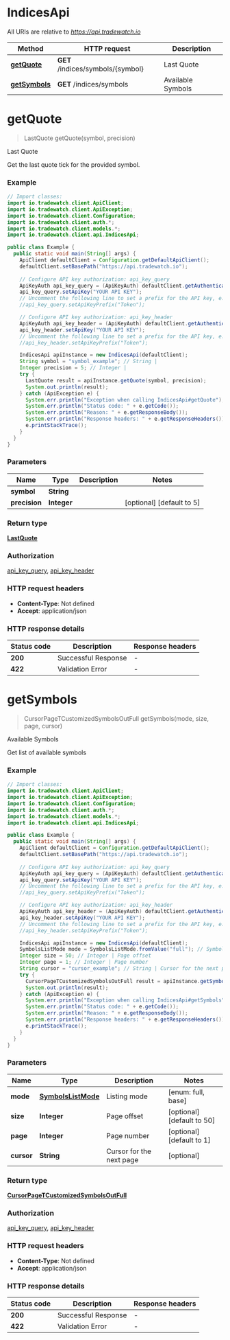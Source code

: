 # IndicesApi

All URIs are relative to *https://api.tradewatch.io*

| Method | HTTP request | Description |
|------------- | ------------- | -------------|
| [**getQuote**](IndicesApi.md#getQuote) | **GET** /indices/symbols/{symbol} | Last Quote |
| [**getSymbols**](IndicesApi.md#getSymbols) | **GET** /indices/symbols | Available Symbols |


<a id="getQuote"></a>
# **getQuote**
> LastQuote getQuote(symbol, precision)

Last Quote

Get the last quote tick for the provided symbol.

### Example
```java
// Import classes:
import io.tradewatch.client.ApiClient;
import io.tradewatch.client.ApiException;
import io.tradewatch.client.Configuration;
import io.tradewatch.client.auth.*;
import io.tradewatch.client.models.*;
import io.tradewatch.client.api.IndicesApi;

public class Example {
  public static void main(String[] args) {
    ApiClient defaultClient = Configuration.getDefaultApiClient();
    defaultClient.setBasePath("https://api.tradewatch.io");
    
    // Configure API key authorization: api_key_query
    ApiKeyAuth api_key_query = (ApiKeyAuth) defaultClient.getAuthentication("api_key_query");
    api_key_query.setApiKey("YOUR API KEY");
    // Uncomment the following line to set a prefix for the API key, e.g. "Token" (defaults to null)
    //api_key_query.setApiKeyPrefix("Token");

    // Configure API key authorization: api_key_header
    ApiKeyAuth api_key_header = (ApiKeyAuth) defaultClient.getAuthentication("api_key_header");
    api_key_header.setApiKey("YOUR API KEY");
    // Uncomment the following line to set a prefix for the API key, e.g. "Token" (defaults to null)
    //api_key_header.setApiKeyPrefix("Token");

    IndicesApi apiInstance = new IndicesApi(defaultClient);
    String symbol = "symbol_example"; // String | 
    Integer precision = 5; // Integer | 
    try {
      LastQuote result = apiInstance.getQuote(symbol, precision);
      System.out.println(result);
    } catch (ApiException e) {
      System.err.println("Exception when calling IndicesApi#getQuote");
      System.err.println("Status code: " + e.getCode());
      System.err.println("Reason: " + e.getResponseBody());
      System.err.println("Response headers: " + e.getResponseHeaders());
      e.printStackTrace();
    }
  }
}
```

### Parameters

| Name | Type | Description  | Notes |
|------------- | ------------- | ------------- | -------------|
| **symbol** | **String**|  | |
| **precision** | **Integer**|  | [optional] [default to 5] |

### Return type

[**LastQuote**](LastQuote.md)

### Authorization

[api_key_query](../README.md#api_key_query), [api_key_header](../README.md#api_key_header)

### HTTP request headers

 - **Content-Type**: Not defined
 - **Accept**: application/json

### HTTP response details
| Status code | Description | Response headers |
|-------------|-------------|------------------|
| **200** | Successful Response |  -  |
| **422** | Validation Error |  -  |

<a id="getSymbols"></a>
# **getSymbols**
> CursorPageTCustomizedSymbolsOutFull getSymbols(mode, size, page, cursor)

Available Symbols

Get list of available symbols

### Example
```java
// Import classes:
import io.tradewatch.client.ApiClient;
import io.tradewatch.client.ApiException;
import io.tradewatch.client.Configuration;
import io.tradewatch.client.auth.*;
import io.tradewatch.client.models.*;
import io.tradewatch.client.api.IndicesApi;

public class Example {
  public static void main(String[] args) {
    ApiClient defaultClient = Configuration.getDefaultApiClient();
    defaultClient.setBasePath("https://api.tradewatch.io");
    
    // Configure API key authorization: api_key_query
    ApiKeyAuth api_key_query = (ApiKeyAuth) defaultClient.getAuthentication("api_key_query");
    api_key_query.setApiKey("YOUR API KEY");
    // Uncomment the following line to set a prefix for the API key, e.g. "Token" (defaults to null)
    //api_key_query.setApiKeyPrefix("Token");

    // Configure API key authorization: api_key_header
    ApiKeyAuth api_key_header = (ApiKeyAuth) defaultClient.getAuthentication("api_key_header");
    api_key_header.setApiKey("YOUR API KEY");
    // Uncomment the following line to set a prefix for the API key, e.g. "Token" (defaults to null)
    //api_key_header.setApiKeyPrefix("Token");

    IndicesApi apiInstance = new IndicesApi(defaultClient);
    SymbolsListMode mode = SymbolsListMode.fromValue("full"); // SymbolsListMode | Listing mode
    Integer size = 50; // Integer | Page offset
    Integer page = 1; // Integer | Page number
    String cursor = "cursor_example"; // String | Cursor for the next page
    try {
      CursorPageTCustomizedSymbolsOutFull result = apiInstance.getSymbols(mode, size, page, cursor);
      System.out.println(result);
    } catch (ApiException e) {
      System.err.println("Exception when calling IndicesApi#getSymbols");
      System.err.println("Status code: " + e.getCode());
      System.err.println("Reason: " + e.getResponseBody());
      System.err.println("Response headers: " + e.getResponseHeaders());
      e.printStackTrace();
    }
  }
}
```

### Parameters

| Name | Type | Description  | Notes |
|------------- | ------------- | ------------- | -------------|
| **mode** | [**SymbolsListMode**](.md)| Listing mode | [enum: full, base] |
| **size** | **Integer**| Page offset | [optional] [default to 50] |
| **page** | **Integer**| Page number | [optional] [default to 1] |
| **cursor** | **String**| Cursor for the next page | [optional] |

### Return type

[**CursorPageTCustomizedSymbolsOutFull**](CursorPageTCustomizedSymbolsOutFull.md)

### Authorization

[api_key_query](../README.md#api_key_query), [api_key_header](../README.md#api_key_header)

### HTTP request headers

 - **Content-Type**: Not defined
 - **Accept**: application/json

### HTTP response details
| Status code | Description | Response headers |
|-------------|-------------|------------------|
| **200** | Successful Response |  -  |
| **422** | Validation Error |  -  |

